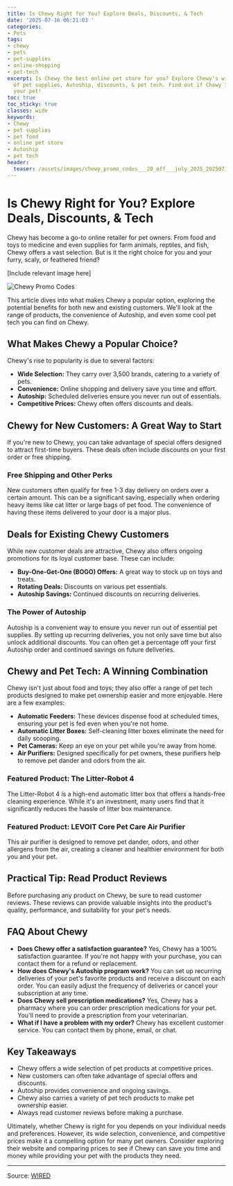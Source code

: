 ```yaml
---
title: Is Chewy Right for You? Explore Deals, Discounts, & Tech
date: '2025-07-16 06:21:03 '
categories:
- Pets
tags:
- chewy
- pets
- pet-supplies
- online-shopping
- pet-tech
excerpt: Is Chewy the best online pet store for you? Explore Chewy's wide selection
  of pet supplies, Autoship, discounts, & pet tech. Find out if Chewy is right for
  your pet!
toc: true
toc_sticky: true
classes: wide
keywords:
- Chewy
- pet supplies
- pet food
- online pet store
- Autoship
- pet tech
header:
  teaser: /assets/images/chewy_promo_codes___20_off___july_2025_20250716062103.jpg
---
```


# Is Chewy Right for You? Explore Deals, Discounts, & Tech

Chewy has become a go-to online retailer for pet owners. From food and toys to medicine and even supplies for farm animals, reptiles, and fish, Chewy offers a vast selection. But is it the right choice for you and your furry, scaly, or feathered friend?

[Include relevant image here]

![Chewy Promo Codes](https://media.wired.com/photos/66ea077015aa1d8092e99428/master/pass/WIRED-Coupons-6.jpg)

This article dives into what makes Chewy a popular option, exploring the potential benefits for both new and existing customers. We'll look at the range of products, the convenience of Autoship, and even some cool pet tech you can find on Chewy.

## What Makes Chewy a Popular Choice?

Chewy's rise to popularity is due to several factors:

*   **Wide Selection:** They carry over 3,500 brands, catering to a variety of pets.
*   **Convenience:** Online shopping and delivery save you time and effort.
*   **Autoship:** Scheduled deliveries ensure you never run out of essentials.
*   **Competitive Prices:** Chewy often offers discounts and deals.

## Chewy for New Customers: A Great Way to Start

If you're new to Chewy, you can take advantage of special offers designed to attract first-time buyers. These deals often include discounts on your first order or free shipping.

### Free Shipping and Other Perks

New customers often qualify for free 1-3 day delivery on orders over a certain amount. This can be a significant saving, especially when ordering heavy items like cat litter or large bags of pet food. The convenience of having these items delivered to your door is a major plus.

## Deals for Existing Chewy Customers

While new customer deals are attractive, Chewy also offers ongoing promotions for its loyal customer base. These can include:

*   **Buy-One-Get-One (BOGO) Offers:** A great way to stock up on toys and treats.
*   **Rotating Deals:** Discounts on various pet essentials.
*   **Autoship Savings:** Continued discounts on recurring deliveries.

### The Power of Autoship

Autoship is a convenient way to ensure you never run out of essential pet supplies. By setting up recurring deliveries, you not only save time but also unlock additional discounts. You can often get a percentage off your first Autoship order and continued savings on future deliveries.

## Chewy and Pet Tech: A Winning Combination

Chewy isn't just about food and toys; they also offer a range of pet tech products designed to make pet ownership easier and more enjoyable. Here are a few examples:

*   **Automatic Feeders:** These devices dispense food at scheduled times, ensuring your pet is fed even when you're not home.
*   **Automatic Litter Boxes:** Self-cleaning litter boxes eliminate the need for daily scooping.
*   **Pet Cameras:** Keep an eye on your pet while you're away from home.
*   **Air Purifiers:** Designed specifically for pet owners, these purifiers help to remove pet dander and odors from the air.

### Featured Product: The Litter-Robot 4

The Litter-Robot 4 is a high-end automatic litter box that offers a hands-free cleaning experience. While it's an investment, many users find that it significantly reduces the hassle of litter box maintenance.

### Featured Product: LEVOIT Core Pet Care Air Purifier

This air purifier is designed to remove pet dander, odors, and other allergens from the air, creating a cleaner and healthier environment for both you and your pet.

## Practical Tip: Read Product Reviews

Before purchasing any product on Chewy, be sure to read customer reviews. These reviews can provide valuable insights into the product's quality, performance, and suitability for your pet's needs.

## FAQ About Chewy

*   **Does Chewy offer a satisfaction guarantee?** Yes, Chewy has a 100% satisfaction guarantee. If you're not happy with your purchase, you can contact them for a refund or replacement.
*   **How does Chewy's Autoship program work?** You can set up recurring deliveries of your pet's favorite products and receive a discount on each order. You can easily adjust the frequency of deliveries or cancel your subscription at any time.
*   **Does Chewy sell prescription medications?** Yes, Chewy has a pharmacy where you can order prescription medications for your pet. You'll need to provide a prescription from your veterinarian.
*   **What if I have a problem with my order?** Chewy has excellent customer service. You can contact them by phone, email, or chat.

## Key Takeaways

*   Chewy offers a wide selection of pet products at competitive prices.
*   New customers can often take advantage of special offers and discounts.
*   Autoship provides convenience and ongoing savings.
*   Chewy also carries a variety of pet tech products to make pet ownership easier.
*   Always read customer reviews before making a purchase.

Ultimately, whether Chewy is right for you depends on your individual needs and preferences. However, its wide selection, convenience, and competitive prices make it a compelling option for many pet owners. Consider exploring their website and comparing prices to see if Chewy can save you time and money while providing your pet with the products they need.

---

Source: [WIRED](https://www.wired.com/story/chewy-promo-code/)